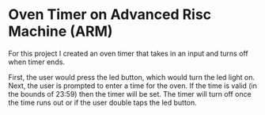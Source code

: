 # Oven Timer on Advanced Risc Machine (ARM) 
For this project I created an oven timer that takes in an input and turns off when timer ends.

First, the user would press the led button, which would turn the led light on. Next, the user is prompted to enter a time for the oven. If the time is valid (in the bounds of 23:59) then the timer will be set. The timer will turn off once the time runs out or if the user double taps the led button.
